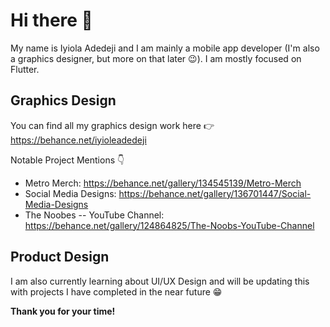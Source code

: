# Hi there 👋

My name is Iyiola Adedeji and I am mainly a mobile app developer (I'm also a graphics designer, but more on that later 😉). I am mostly focused on Flutter.



## Graphics Design
You can find all my graphics design work here 👉 https://behance.net/iyioleadedeji

Notable Project Mentions 👇
- Metro Merch: https://behance.net/gallery/134545139/Metro-Merch
- Social Media Designs: https://behance.net/gallery/136701447/Social-Media-Designs
- The Noobes -- YouTube Channel: https://behance.net/gallery/124864825/The-Noobs-YouTube-Channel

## Product Design
I am also currently learning about UI/UX Design and will be updating this with projects I have completed in the near future 😁

<b>Thank you for your time!</b>


<!--
**bookofiyi/bookofiyi** is a ✨ _special_ ✨ repository because its `README.md` (this file) appears on your GitHub profile.

Here are some ideas to get you started:

- 🔭 I’m currently working on ...
- 🌱 I’m currently learning ...
- 👯 I’m looking to collaborate on ...
- 🤔 I’m looking for help with ...
- 💬 Ask me about ...
- 📫 How to reach me: ...
- 😄 Pronouns: ...
- ⚡ Fun fact: ...
-->
